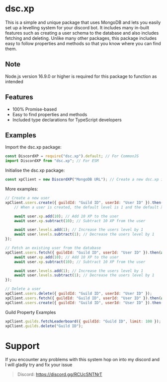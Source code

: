# dsc.xp
This is a simple and unique package that uses MongoDB and lets you easily set up a levelling system for your discord bot. It includes many in-built features such as creating a user schema to the database and also includes fetching and deleting. Unlike many other packages, this package includes easy to follow properties and methods so that you know where you can find them.

## Note
Node.js version 16.9.0 or higher is required for this package to function as intended

## Features
- 100% Promise-based
- Easy to find properties and methods
- Included type declarations for TypeScript developers

## Examples
Import the dsc.xp package:
```js
const DiscordXP = require("dsc.xp").default; // For CommonJS
import DiscordXP from "dsc.xp"; // For ESM
```

Initialise the dsc.xp package:
```js
const xpClient = new DiscordXP("MongoDB URL"); // Create a new dsc.xp instance
```

More examples:
```js
// Create a new user
xpClient.users.create({ guildId: "Guild ID", userId: "User ID" }).then(async (user) => {
    // When a user is created, the default level is 1 and the default XP is 0

    await user.xp.add(10); // Add 10 XP to the user
    await user.xp.subtract(10); // Subtract 10 XP from the user

    await user.levels.add(1); // Increase the users level by 1
    await user.levels.subtract(1); // Decrease the users level by 1
});

// Fetch an existing user from the database
xpClient.users.fetch({ guildId: "Guild ID", userId: "User ID" }).then(async (user) => {
    await user.xp.add(10); // Add 10 XP to the user
    await user.xp.subtract(10); // Subtract 10 XP from the user

    await user.levels.add(1); // Increase the users level by 1
    await user.levels.subtract(1); // Decrease the users level by 1
});

// Delete a user
xpClient.users.delete({ guildId: "Guild ID", userId: "User ID" });
xpClient.users.fetch({ guildId: "Guild ID", userId: "User ID" }).then(async (user) => await user.delete());
xpClient.users.create({ guildId: "Guild ID", userId: "User ID" }).then(async (user) => await user.delete());
```

Guild Property Examples
```js
xpClient.guilds.fetchLeaderboard({ guildId: "Guild ID", limit: 100 });
xpClient.guilds.delete("Guild ID");
```

# Support
If you encounter any problems with this system hop on into my discord and I will gladly try and fix your issue
> Discord: https://discord.gg/RCUcSNTNrT